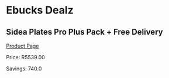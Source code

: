 
# Ebucks Dealz
## Sidea Plates Pro Plus Pack + Free Delivery
[Product Page](https://www.ebucks.com/web/shop/productSelected.do?prodId=1173531827&catId=1173528667)

Price: R5539.00

Savings: 740.0


	